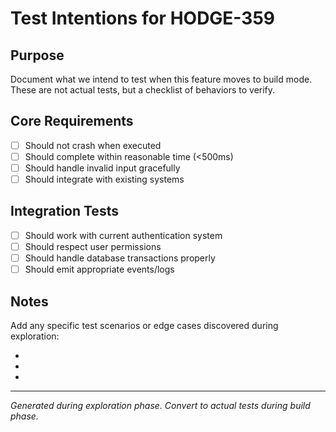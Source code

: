 # Test Intentions for HODGE-359

## Purpose
Document what we intend to test when this feature moves to build mode.
These are not actual tests, but a checklist of behaviors to verify.

## Core Requirements
- [ ] Should not crash when executed
- [ ] Should complete within reasonable time (<500ms)
- [ ] Should handle invalid input gracefully
- [ ] Should integrate with existing systems

## Integration Tests
- [ ] Should work with current authentication system
- [ ] Should respect user permissions
- [ ] Should handle database transactions properly
- [ ] Should emit appropriate events/logs

## Notes
Add any specific test scenarios or edge cases discovered during exploration:

-
-
-

---
*Generated during exploration phase. Convert to actual tests during build phase.*